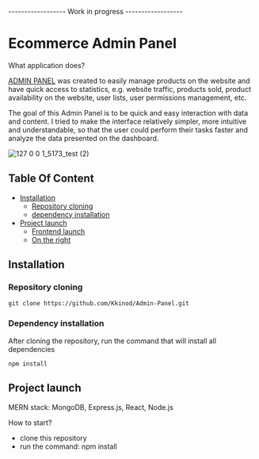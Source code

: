 

------------------ Work in progress ------------------

# Ecommerce Admin Panel

What application does?

<a href="https://adminpanelfrontend.onrender.com">ADMIN PANEL</a> was created to easily manage products on the website and have quick access to statistics, e.g. website traffic, products sold, product availability on the website, user lists, user permissions management, etc.

The goal of this Admin Panel is to be quick and easy interaction with data and content. I tried to make the interface relatively simpler, more intuitive and understandable, so that the user could perform their tasks faster and analyze the data presented on the dashboard.


![127 0 0 1_5173_test (2)](https://github.com/Kkinod/AdminPanel/assets/100312386/debcfbfe-e292-445b-aa95-0f6d648895eb)

## Table Of Content
- [Installation](#installation)
  * [Repository cloning](#repository-cloning)
  * [dependency installation](#dependency-installation)
- [Project launch](#project-launch)
  * [Frontend launch](#frontend-launch)
  * [On the right](#on-the-right)

## Installation

### Repository cloning
```
git clone https://github.com/Kkinod/Admin-Panel.git
```

### Dependency installation
After cloning the repository, run the command that will install all dependencies
```
npm install
```

## Project launch

MERN stack: MongoDB, Express.js, React, Node.js


How to start?
- clone this repository
- run the command: npm install
